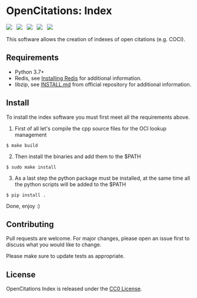 # OpenCitations: Index
[<img src="https://img.shields.io/badge/powered%20by-OpenCitations-%239931FC?labelColor=2D22DE" />](http://opencitations.net) &nbsp; [<img src="https://img.shields.io/badge/python-3.7%20%7C%203.8%20%7C%203.9%20%7C%203.10-brightgreen">](https://www.python.org/) &nbsp; [<img src="https://img.shields.io/badge/-c++-black?logo=c%2B%2B&style=social">](https://en.cppreference.com/) &nbsp; [<img src="https://img.shields.io/badge/os-linux-gray">](https://www.linux.org) &nbsp; [<img src="https://img.shields.io/badge/os-macOS-gray">](https://www.apple.com/macos/) 

This software allows the creation of indexes of open citations (e.g. COCI).

## Requirements
- Python 3.7+
- Redis, see [Installing Redis](https://redis.io/docs/getting-started/installation/) for additional information.
- libzip, see [INSTALL.md](https://github.com/nih-at/libzip/blob/master/INSTALL.md) from official repository for additional information.
## Install
To install the index software you must first meet all the requirements above.

1. First of all let's compile the cpp source files for the OCI lookup management
```console
$ make build
```
2. Then install the binaries and add them to the $PATH
```console
$ sudo make install
```
3. As a last step the python package must be installed, at the same time all the python scripts will be added to the $PATH
```console
$ pip install .
```
Done, enjoy :)
## Contributing
Pull requests are welcome. For major changes, please open an issue first to discuss what you would like to change.

Please make sure to update tests as appropriate.

## License
OpenCitations Index is released under the [CC0 License](LICENSE).
